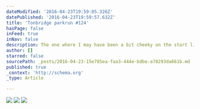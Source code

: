 ```yaml
---
dateModified: '2016-04-23T19:59:05.326Z'
datePublished: '2016-04-23T19:59:57.632Z'
title: 'Tonbridge parkrun #124'
hasPage: false
inFeed: true
inNav: false
description: The one where I may have been a bit cheeky on the start line. Still a good run and the fastest time for a year.
author: []
starred: false
sourcePath: _posts/2016-04-23-15e785ea-faa3-444e-bdbe-a78293da661b.md
published: true
_context: 'http://schema.org'
_type: Article

---
```

![](https://the-grid-user-content.s3-us-west-2.amazonaws.com/261464f2-a103-4b07-84f1-2e62ff2245c4.jpg)
![](https://the-grid-user-content.s3-us-west-2.amazonaws.com/9fe00909-4564-4770-a234-f305582d7afe.jpg)
![](https://the-grid-user-content.s3-us-west-2.amazonaws.com/a9f9adfc-a162-452e-80d7-5614508e6558.jpg)
